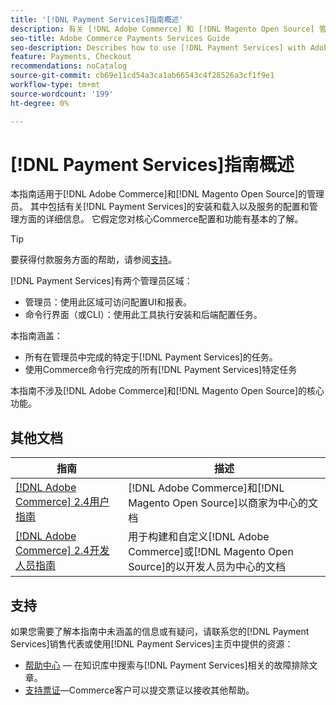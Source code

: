```yaml
---
title: '[!DNL Payment Services]指南概述'
description: 有关 [!DNL Adobe Commerce] 和 [!DNL Magento Open Source] 管理员的 [!DNL Payment Services] 的全面信息，包括安装和入门
seo-title: Adobe Commerce Payments Services Guide
seo-description: Describes how to use [!DNL Payment Services] with Adobe Commerce or [!DNL Magento Open Source].
feature: Payments, Checkout
recommendations: noCatalog
source-git-commit: cb69e11cd54a3ca1ab66543c4f28526a3cf1f9e1
workflow-type: tm+mt
source-wordcount: '199'
ht-degree: 0%

---
```


# [!DNL Payment Services]指南概述

本指南适用于[!DNL Adobe Commerce]和[!DNL Magento Open Source]的管理员。 其中包括有关[!DNL Payment Services]的安装和载入以及服务的配置和管理方面的详细信息。 它假定您对核心Commerce配置和功能有基本的了解。

>[!TIP]
>
>要获得付款服务方面的帮助，请参阅[支持](#support)。

[!DNL Payment Services]有两个管理员区域：

* 管理员：使用此区域可访问配置UI和报表。
* 命令行界面（或CLI）：使用此工具执行安装和后端配置任务。

本指南涵盖：

* 所有在管理员中完成的特定于[!DNL Payment Services]的任务。
* 使用Commerce命令行完成的所有[!DNL Payment Services]特定任务

本指南不涉及[!DNL Adobe Commerce]和[!DNL Magento Open Source]的核心功能。

## 其他文档

| 指南 | 描述 |
|------ | ----------- |
| [[!DNL Adobe Commerce] 2.4用户指南](https://experienceleague.adobe.com/docs/commerce-admin/user-guides/home.html) | [!DNL Adobe Commerce]和[!DNL Magento Open Source]以商家为中心的文档 |
| [[!DNL Adobe Commerce] 2.4开发人员指南](https://developer.adobe.com/commerce/docs) | 用于构建和自定义[!DNL Adobe Commerce]或[!DNL Magento Open Source]的以开发人员为中心的文档 |

## 支持

如果您需要了解本指南中未涵盖的信息或有疑问，请联系您的[!DNL Payment Services]销售代表或使用[!DNL Payment Services]主页中提供的资源：

* [帮助中心](https://experienceleague.adobe.com/docs/commerce-knowledge-base/kb/overview.html) — 在知识库中搜索与[!DNL Payment Services]相关的故障排除文章。
* [支持票证](https://experienceleague.adobe.com/docs/commerce-knowledge-base/kb/help-center-guide/magento-help-center-user-guide.html#submit-ticket)—Commerce客户可以提交票证以接收其他帮助。
